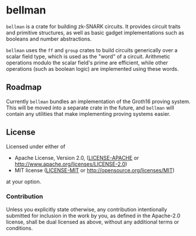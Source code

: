 # bellman

`bellman` is a crate for building zk-SNARK circuits. It provides circuit traits
and primitive structures, as well as basic gadget implementations such as
booleans and number abstractions.

`bellman` uses the `ff` and `group` crates to build circuits generically over a
scalar field type, which is used as the "word" of a circuit. Arithmetic
operations modulo the scalar field's prime are efficient, while other operations
(such as boolean logic) are implemented using these words.

## Roadmap

Currently `bellman` bundles an implementation of the Groth16 proving system.
This will be moved into a separate crate in the future, and `bellman` will
contain any utilities that make implementing proving systems easier.

## License

Licensed under either of

 * Apache License, Version 2.0, ([LICENSE-APACHE](LICENSE-APACHE) or
   http://www.apache.org/licenses/LICENSE-2.0)
 * MIT license ([LICENSE-MIT](LICENSE-MIT) or http://opensource.org/licenses/MIT)

at your option.

### Contribution

Unless you explicitly state otherwise, any contribution intentionally
submitted for inclusion in the work by you, as defined in the Apache-2.0
license, shall be dual licensed as above, without any additional terms or
conditions.
